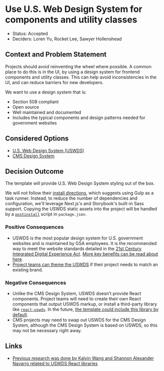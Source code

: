 # Use U.S. Web Design System for components and utility classes

- Status: Accepted
- Deciders: Loren Yu, Rocket Lee, Sawyer Hollenshead

## Context and Problem Statement

Projects should avoid reinventing the wheel where possible. A common place to do this is in the UI, by using a design system for frontend components and utility classes. This can help avoid inconsistencies in the UI, and can reduce barriers for new developers.

We want to use a design system that is:

- Section 508 compliant
- Open source
- Well maintained and documented
- Includes the typical components and design patterns needed for government websites

## Considered Options

- [U.S. Web Design System (USWDS)](https://designsystem.digital.gov/)
- [CMS Design System](https://design.cms.gov/)

## Decision Outcome

The template will provide U.S. Web Design System styling out of the box.

We will not follow their [install directions](https://designsystem.digital.gov/documentation/getting-started/developers), which suggests using Gulp as a task runner. Instead, to reduce the number of dependencies and configuration, we'll leverage Next.js's and Storybook's built-in Sass support. Copying the USWDS static assets into the project will be handled by a [`postinstall`](https://docs.npmjs.com/cli/v8/using-npm/scripts) script in `package.json`.

### Positive Consequences

- USWDS is the most popular design system for U.S. government websites and is maintained by GSA employees. It is the recommended way to meet the website standards detailed in the [21st Century Integrated Digital Experience Act](https://digital.gov/resources/21st-century-integrated-digital-experience-act/). [More key benefits can be read about here](https://designsystem.digital.gov/about/key-benefits/).
- [Project teams can theme the USWDS](https://www.navapbc.com/insights/us-web-design-system) if their project needs to match an existing brand.

### Negative Consequences

- Unlike the CMS Design System, USWDS doesn't provide React components. Project teams will need to create their own React components that output USWDS markup, or install a third-party library like [`react-uswds`](https://github.com/trussworks/react-uswds). In the future, [the template could include this library by default](https://github.com/navapbc/template-application-nextjs/issues/19).
- CMS projects may need to swap out USWDS for the CMS Design System, although the CMS Design System is based on USWDS, so this may not be necessary right away.

## Links

- [Previous research was done by Kalvin Wang and Shannon Alexander Navarro related to USWDS React libraries](https://docs.google.com/document/d/1KRWzH_wJUPKkFmBlxj6SM2yN3W7Or89Wa4TBVM3Ksog/edit)
